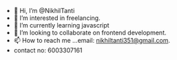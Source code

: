- 👋 Hi, I’m @NikhilTanti
- 👀 I’m interested in freelancing.
- 🌱 I’m currently learning javascript
- 💞️ I’m looking to collaborate on frontend development.
- 📫 How to reach me ...email: nikhiltanti351@gmail.com.
- contact no: 6003307161

<!---
NikhilTanti/NikhilTanti is a ✨ special ✨ repository because its `README.md` (this file) appears on your GitHub profile.
You can click the Preview link to take a look at your changes.
--->
